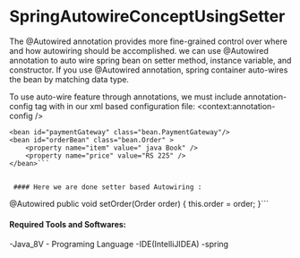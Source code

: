 # SpringAutowireConceptUsingSetter
The @Autowired annotation provides more fine-grained control over where and how autowiring should be accomplished. we can use @Autowired annotation to auto wire spring bean on setter method, instance variable, and constructor. If you use @Autowired annotation, spring container auto-wires the bean by matching data type.

To use auto-wire feature through annotations, we must include annotation-config tag with in our xml based configuration file: <context:annotation-config />

```
<bean id="paymentGateway" class="bean.PaymentGateway"/>
<bean id="orderBean" class="bean.Order" >
    <property name="item" value=" java Book" />
    <property name="price" value="RS 225" />
</bean>```


 #### Here we are done setter based Autowiring :
 ```
 @Autowired
    public void setOrder(Order order) {
        this.order = order;
    }```
    
    
  #### Required Tools and Softwares:
-Java_8V - Programing Language
-IDE(IntelliJIDEA)
-spring

